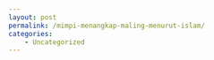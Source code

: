 ```yaml
---
layout: post
permalink: /mimpi-menangkap-maling-menurut-islam/
categories:
    - Uncategorized
---
```


